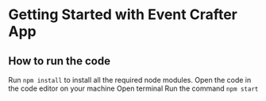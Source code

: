 # Getting Started with Event Crafter App

## How to run the code

Run `npm install` to install all the required node modules.
Open the code in the code editor on your machine
Open terminal
Run the command `npm start`
